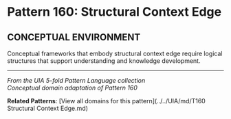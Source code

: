 # Pattern 160: Structural Context Edge

## CONCEPTUAL ENVIRONMENT

Conceptual frameworks that embody structural context edge require logical structures that support understanding and knowledge development.

---

*From the UIA 5-fold Pattern Language collection*  
*Conceptual domain adaptation of Pattern 160*

**Related Patterns**: [View all domains for this pattern](../../UIA/md/T160 Structural Context Edge.md)